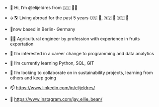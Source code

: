 - 👋 Hi, I’m @elijeldres from 🇨🇱 🗿🍷
- ✈️🌎  Living abroad for the past 5 years 🇺🇸 🤠, 🇳🇿 🥝 🇩🇪 🥨
- 📍now based in Berlin- Germany 
- 🍇🚢 Agricultural engineer by profession with experience in fruits exportation
- 👀 I’m interested in a career change to programming and data analytics 
- 🌱 I’m currently learning Python, SQL, GIT
- 💞️ I’m looking to collaborate on in sustainability projects, learning from others and keep going

- 📫 https://www.linkedin.com/in/elijeldres/
 
- 📸 https://www.instagram.com/jay_ellie_bean/ 

<!---
elijeldres/elijeldres is a ✨ special ✨ repository because its `README.md` (this file) appears on your GitHub profile.
You can click the Preview link to take a look at your changes.
--->
